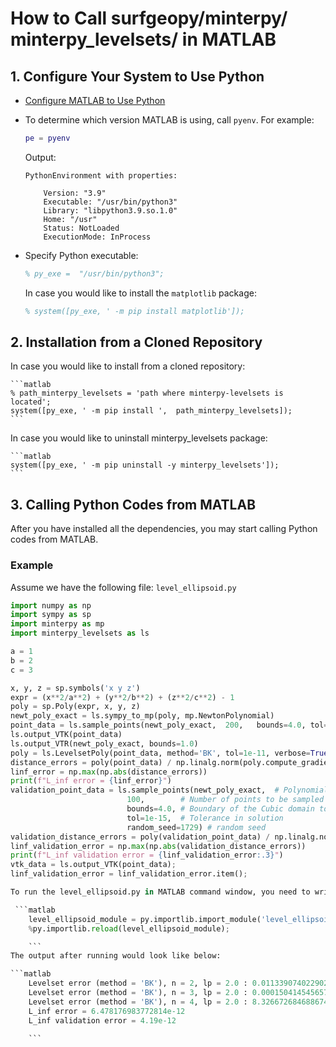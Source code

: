 # How to Call surfgeopy/minterpy/ minterpy_levelsets/ in MATLAB

## 1. Configure Your System to Use Python

- [Configure MATLAB to Use Python](https://www.mathworks.com/help/matlab/matlab_external/install-supported-python-implementation.html)

- To determine which version MATLAB is using, call `pyenv`. For example:

    ```matlab
    pe = pyenv
    ```

    Output:
    ```
    PythonEnvironment with properties:

        Version: "3.9"
        Executable: "/usr/bin/python3"
        Library: "libpython3.9.so.1.0"
        Home: "/usr"
        Status: NotLoaded
        ExecutionMode: InProcess
    ```

- Specify Python executable:
  
    ```matlab
    % py_exe =  "/usr/bin/python3";
    ```
    
    In case you would like to install the `matplotlib` package:
  
    ```matlab
    % system([py_exe, ' -m pip install matplotlib']);
    ```

## 2. Installation from a Cloned Repository

In case you would like to install from a cloned repository:

    ```matlab
    % path_minterpy_levelsets = 'path where minterpy-levelsets is located';
    system([py_exe, ' -m pip install ',  path_minterpy_levelsets]);
    ```

In case you would like to uninstall minterpy_levelsets package:

    ```matlab
    system([py_exe, ' -m pip uninstall -y minterpy_levelsets']);
    ```

## 3. Calling Python Codes from MATLAB

After you have installed all the dependencies, you may start calling Python codes from MATLAB.

### Example

Assume we have the following file: `level_ellipsoid.py`

```python
import numpy as np
import sympy as sp
import minterpy as mp
import minterpy_levelsets as ls

a = 1
b = 2
c = 3

x, y, z = sp.symbols('x y z')
expr = (x**2/a**2) + (y**2/b**2) + (z**2/c**2) - 1
poly = sp.Poly(expr, x, y, z)
newt_poly_exact = ls.sympy_to_mp(poly, mp.NewtonPolynomial)
point_data = ls.sample_points(newt_poly_exact,  200,   bounds=4.0, tol=1e-15, random_seed=42) # random seed
ls.output_VTK(point_data)
ls.output_VTR(newt_poly_exact, bounds=1.0)
poly = ls.LevelsetPoly(point_data, method='BK', tol=1e-11, verbose=True)
distance_errors = poly(point_data) / np.linalg.norm(poly.compute_gradients_at(point_data), axis=1)
linf_error = np.max(np.abs(distance_errors))
print(f"L_inf error = {linf_error}")
validation_point_data = ls.sample_points(newt_poly_exact,  # Polynomial in Newton basis
                          100,        # Number of points to be sampled
                          bounds=4.0, # Boundary of the Cubic domain to be sampled
                          tol=1e-15,  # Tolerance in solution
                          random_seed=1729) # random seed
validation_distance_errors = poly(validation_point_data) / np.linalg.norm(poly.compute_gradients_at(validation_point_data),axis=1)
linf_validation_error = np.max(np.abs(validation_distance_errors))
print(f"L_inf validation error = {linf_validation_error:.3}")
vtk_data = ls.output_VTK(point_data);
linf_validation_error = linf_validation_error.item();

To run the level_ellipsoid.py in MATLAB command window, you need to write:

 ```matlab
    level_ellipsoid_module = py.importlib.import_module('level_ellipsoid');
    %py.importlib.reload(level_ellipsoid_module);

    ```
The output after running would look like below:

```matlab
    Levelset error (method = 'BK'), n = 2, lp = 2.0 : 0.011339074022902632
    Levelset error (method = 'BK'), n = 3, lp = 2.0 : 0.00015041454565755763
    Levelset error (method = 'BK'), n = 4, lp = 2.0 : 8.326672684688674e-17
    L_inf error = 6.478176983772814e-12
    L_inf validation error = 4.19e-12

    ```

